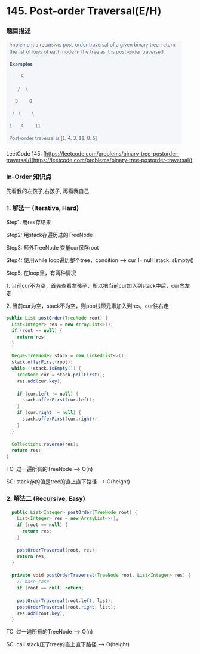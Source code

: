 # 145. Post-order Traversal(E/H)

### 题目描述

![](<../../.gitbook/assets/image (32).png>)

LeetCode 145: [https://leetcode.com/problems/binary-tree-postorder-traversal/](https://leetcode.com/problems/binary-tree-postorder-traversal/)

### In-Order 知识点

先看我的左孩子,右孩子, 再看我自己

### 1.  解法一 (Iterative, Hard)

Step1: 用res存结果

Step2: 用stack存遍历过的TreeNode

Step3: 额外TreeNode 变量cur保存root

Step4: 使用while loop遍历整个tree，condition --> cur != null !stack.isEmpty()

Step5: 在loop里，有两种情况

&#x20;           1\. 当前cur不为空，首先查看左孩子，所以把当前cur加入到stack中后，cur向左走

&#x20;           2\. 当前cur为空，stack不为空，则pop栈顶元素加入到res，cur往右走

```java
public List postOrder(TreeNode root) { 
  List<Integer> res = new ArrayList<>();
  if (root == null) {
    return res;
  }

  Deque<TreeNode> stack = new LinkedList<>();
  stack.offerFirst(root);
  while (!stack.isEmpty()) {
    TreeNode cur = stack.pollFirst();
    res.add(cur.key);

    if (cur.left != null) {
      stack.offerFirst(cur.left);
    }
    if (cur.right != null) {
      stack.offerFirst(cur.right);
    }
  }

  Collections.reverse(res);
  return res;
}
```

TC: 过一遍所有的TreeNode --> O(n)

SC: stack存的值是tree的直上直下路径 --> O(height)

### 2. 解法二 (Recursive, Easy)

```java
  public List<Integer> postOrder(TreeNode root) {
    List<Integer> res = new ArrayList<>();
    if (root == null) {
      return res;
    }

    postOrderTraversal(root, res);
    return res;
  }

  private void postOrderTraversal(TreeNode root, List<Integer> res) {
    // base case
    if (root == null) return;

    postOrderTraversal(root.left, list);
    postOrderTraversal(root.right, list);
    res.add(root.key);
  }
```

TC: 过一遍所有的TreeNode --> O(n)

SC: call stack压了tree的直上直下路径 --> O(height)
